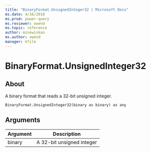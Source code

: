 ```yaml
---
title: "BinaryFormat.UnsignedInteger32 | Microsoft Docs"
ms.date: 4/16/2018
ms.prod: power-query
ms.reviewer: owend
ms.topic: reference
author: minewiskan
ms.author: owend
manager: kfile
---
```

# BinaryFormat.UnsignedInteger32

  
## About  
A binary format that reads a 32-bit unsigned integer.  
  
```  
BinaryFormat.UnsignedInteger32(binary as binary) as any  
```  
  
## Arguments  
  
|Argument|Description|  
|------------|---------------|  
|binary|A 32-bit unsigned integer|  
  
